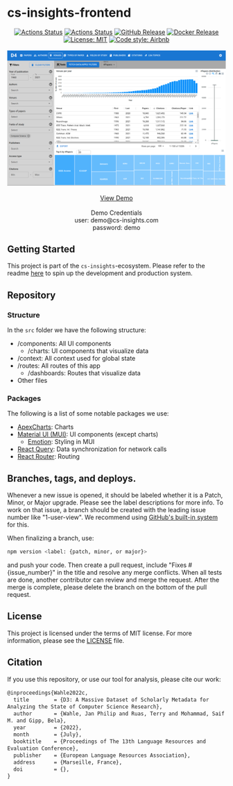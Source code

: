 # cs-insights-frontend

<p align="center">
<a href="https://github.com/gipplab/cs-insights-frontend/actions/workflows/release.yml"><img alt="Actions Status" src="https://github.com/gipplab/cs-insights-frontend/actions/workflows/release.yml/badge.svg?branch=dev"></a>  
<a href="https://github.com/gipplab/cs-insights-frontend/actions/workflows/main.yml"><img alt="Actions Status" src="https://github.com/gipplab/cs-insights-frontend/actions/workflows/main.yml/badge.svg"></a>
<a href="https://github.com/gipplab/cs-insights-frontend/releases"><img alt="GitHub Release" src="https://img.shields.io/github/v/release/gipplab/cs-insights-frontend?sort=semver"></a>
<a href="https://hub.docker.com/repository/docker/jpelhaw/nlp-land-frontend"><img alt="Docker Release" src="https://img.shields.io/docker/v/jpelhaw/nlp-land-frontend?label=Docker"></a>
<a href="https://github.com/gipplab/cs-insights-frontend/blob/master/LICENSE"><img alt="License: MIT" src="https://black.readthedocs.io/en/stable/_static/license.svg"></a>
<a href="https://github.com/airbnb/javascript"><img alt="Code style: Airbnb" src="https://img.shields.io/badge/codestyle-Airbnb-success"></a>
<br/>
<br/>
<a href="http://cs-insights.uni-goettingen.de/">
    <img src="images/showcase.png" alt="Logo">
</a>
<br/>
<br/>
<a href="http://cs-insights.uni-goettingen.de/">View Demo</a>
<br/>
<br/>
Demo Credentials <br/>
user: demo@cs-insights.com <br/>
password: demo
</p>

## Getting Started

This project is part of the `cs-insights`-ecosystem. Please refer to the readme [here](https://github.com/gipplab/cs-insights-main) to spin up the development and production system.


## Repository
### Structure
In the `src` folder we have the following structure:
- /components: All UI components
  - /charts: UI components that visualize data
- /context: All context used for global state
- /routes: All routes of this app
  - /dashboards: Routes that visualize data
- Other files

### Packages
The following is a list of some notable packages we use:
- [ApexCharts](https://apexcharts.com/react-chart-demos/): Charts
- [Material UI (MUI)](https://mui.com/): UI components (except charts)
  - [Emotion](https://emotion.sh/docs/introduction): Styling in MUI
- [React Query](https://react-query.tanstack.com/): Data synchronization for network calls
- [React Router](https://reactrouter.com/): Routing


## Branches, tags, and deploys.
Whenever a new issue is opened, it should be labeled whether it is a Patch, Minor, or Major upgrade. Please see the label descriptions for more info.
To work on that issue, a branch should be created with the leading issue number like "1-user-view".
We recommend using [GitHub's built-in system](https://docs.github.com/en/issues/tracking-your-work-with-issues/creating-a-branch-for-an-issue) for this.

When finalizing a branch, use:
```sh
npm version <label: {patch, minor, or major}>
```
and push your code. Then create a pull request, include "Fixes #{issue_number}" in the title and resolve any merge conflicts. When all tests are done, another contributor can review and merge the request.
After the merge is complete, please delete the branch on the bottom of the pull request.


## License
This project is licensed under the terms of MIT license. For more information, please see the [LICENSE](LICENSE) file.

## Citation
If you use this repository, or use our tool for analysis, please cite our work:
```
@inproceedings{Wahle2022c,
  title        = {D3: A Massive Dataset of Scholarly Metadata for Analyzing the State of Computer Science Research},
  author       = {Wahle, Jan Philip and Ruas, Terry and Mohammad, Saif M. and Gipp, Bela},
  year         = {2022},
  month        = {July},
  booktitle    = {Proceedings of The 13th Language Resources and Evaluation Conference},
  publisher    = {European Language Resources Association},
  address      = {Marseille, France},
  doi          = {},
}
```
